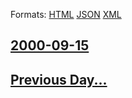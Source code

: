 
Formats: [HTML](2000/09/15/index.html)  [JSON](2000/09/15/index.json)  [XML](2000/09/15/index.xml)  

## [2000-09-15](/news/2000/09/15/index.md)

## [Previous Day...](/news/2000/09/14/index.md)

